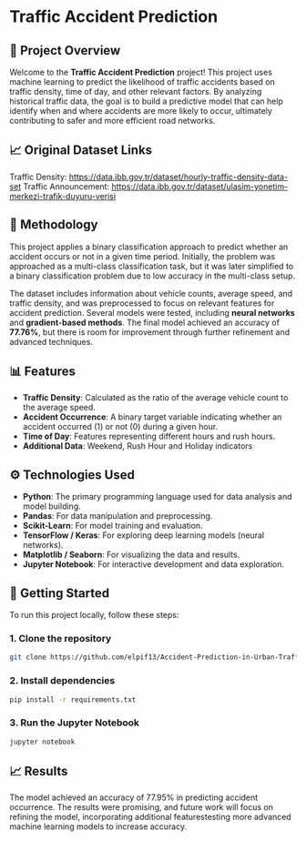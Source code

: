 # Traffic Accident Prediction

## 🚗 **Project Overview**

Welcome to the **Traffic Accident Prediction** project! This project uses machine learning to predict the likelihood of traffic accidents based on traffic density, time of day, and other relevant factors. By analyzing historical traffic data, the goal is to build a predictive model that can help identify when and where accidents are more likely to occur, ultimately contributing to safer and more efficient road networks.

## 📈 Original Dataset Links

Traffic Density: https://data.ibb.gov.tr/dataset/hourly-traffic-density-data-set
Traffic Announcement: https://data.ibb.gov.tr/dataset/ulasim-yonetim-merkezi-trafik-duyuru-verisi
## 🧠 **Methodology**

This project applies a binary classification approach to predict whether an accident occurs or not in a given time period. Initially, the problem was approached as a multi-class classification task, but it was later simplified to a binary classification problem due to low accuracy in the multi-class setup.

The dataset includes information about vehicle counts, average speed, and traffic density, and was preprocessed to focus on relevant features for accident prediction. Several models were tested, including **neural networks** and **gradient-based methods**. The final model achieved an accuracy of **77.76%**, but there is room for improvement through further refinement and advanced techniques.

## 📊 **Features**

- **Traffic Density**: Calculated as the ratio of the average vehicle count to the average speed.
- **Accident Occurrence**: A binary target variable indicating whether an accident occurred (1) or not (0) during a given hour.
- **Time of Day**: Features representing different hours and rush hours.
- **Additional Data**: Weekend, Rush Hour and Holiday indicators

## ⚙️ **Technologies Used**

- **Python**: The primary programming language used for data analysis and model building.
- **Pandas**: For data manipulation and preprocessing.
- **Scikit-Learn**: For model training and evaluation.
- **TensorFlow / Keras**: For exploring deep learning models (neural networks).
- **Matplotlib / Seaborn**: For visualizing the data and results.
- **Jupyter Notebook**: For interactive development and data exploration.

## 🚀 **Getting Started**

To run this project locally, follow these steps:

### 1. Clone the repository
```bash
git clone https://github.com/elpif13/Accident-Prediction-in-Urban-Traffic-Using-Weather-and-Congestion-Data-A-Case-Study-on-Istanbul.git
```
### 2. Install dependencies
```bash
pip install -r requirements.txt
```
### 3. Run the Jupyter Notebook
```bash
jupyter notebook
```
## 📈 Results

The model achieved an accuracy of 77.95% in predicting accident occurrence. The results were promising, and future work will focus on refining the model, incorporating additional featurestesting more advanced machine learning models to increase accuracy.





